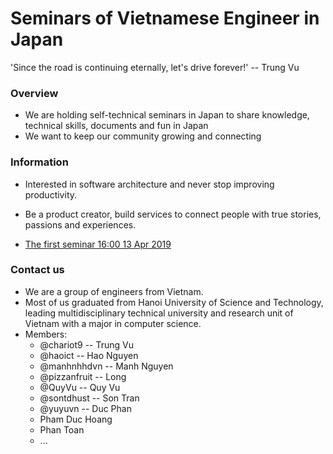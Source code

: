# Seminars of Vietnamese Engineer in Japan

'Since the road is continuing eternally, let's drive forever!' -- Trung Vu

### Overview
- We are holding self-technical seminars in Japan to share knowledge, technical skills, documents and fun in Japan
- We want to keep our community growing and connecting 

### Information
- Interested in software architecture and never stop improving productivity.
- Be a product creator, build services to connect people with true stories, passions and experiences.

- [The first seminar 16:00 13 Apr 2019](https://github.com/vietnamese-engineer-in-japan/seminar/issues/1)

### Contact us
- We are a group of engineers from Vietnam. 
- Most of us graduated from Hanoi University of Science and Technology, leading multidisciplinary technical university and research unit of Vietnam with a major in computer science.
- Members: 
  +  @chariot9  -- Trung Vu
  +  @haoict -- Hao Nguyen
  +  @manhnhhdvn -- Manh Nguyen
  +  @pizzanfruit -- Long
  +  @QuyVu -- Quy Vu
  +  @sontdhust -- Son Tran
  +  @yuyuvn -- Duc Phan
  +  Pham Duc Hoang
  +  Phan Toan
  +  ...
